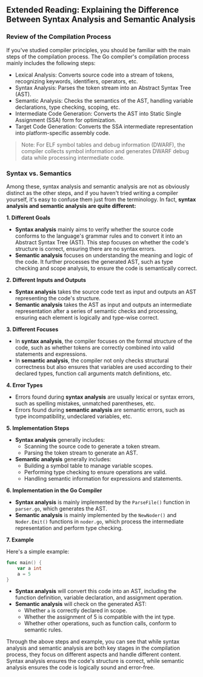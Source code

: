 ## Extended Reading: Explaining the Difference Between Syntax Analysis and Semantic Analysis

### Review of the Compilation Process

If you've studied compiler principles, you should be familiar with the main steps of the compilation process. The Go compiler's compilation process mainly includes the following steps:

- Lexical Analysis: Converts source code into a stream of tokens, recognizing keywords, identifiers, operators, etc.
- Syntax Analysis: Parses the token stream into an Abstract Syntax Tree (AST).
- Semantic Analysis: Checks the semantics of the AST, handling variable declarations, type checking, scoping, etc.
- Intermediate Code Generation: Converts the AST into Static Single Assignment (SSA) form for optimization.
- Target Code Generation: Converts the SSA intermediate representation into platform-specific assembly code.

> Note: For ELF symbol tables and debug information (DWARF), the compiler collects symbol information and generates DWARF debug data while processing intermediate code.

### Syntax vs. Semantics

Among these, syntax analysis and semantic analysis are not as obviously distinct as the other steps, and if you haven't tried writing a compiler yourself, it's easy to confuse them just from the terminology. In fact, **syntax analysis and semantic analysis are quite different:**

**1. Different Goals**

- **Syntax analysis** mainly aims to verify whether the source code conforms to the language's grammar rules and to convert it into an Abstract Syntax Tree (AST). This step focuses on whether the code's structure is correct, ensuring there are no syntax errors.
- **Semantic analysis** focuses on understanding the meaning and logic of the code. It further processes the generated AST, such as type checking and scope analysis, to ensure the code is semantically correct.

**2. Different Inputs and Outputs**

- **Syntax analysis** takes the source code text as input and outputs an AST representing the code's structure.
- **Semantic analysis** takes the AST as input and outputs an intermediate representation after a series of semantic checks and processing, ensuring each element is logically and type-wise correct.

**3. Different Focuses**

- In **syntax analysis**, the compiler focuses on the formal structure of the code, such as whether tokens are correctly combined into valid statements and expressions.
- In **semantic analysis**, the compiler not only checks structural correctness but also ensures that variables are used according to their declared types, function call arguments match definitions, etc.

**4. Error Types**

- Errors found during **syntax analysis** are usually lexical or syntax errors, such as spelling mistakes, unmatched parentheses, etc.
- Errors found during **semantic analysis** are semantic errors, such as type incompatibility, undeclared variables, etc.

**5. Implementation Steps**

- **Syntax analysis** generally includes:
  - Scanning the source code to generate a token stream.
  - Parsing the token stream to generate an AST.
- **Semantic analysis** generally includes:
  - Building a symbol table to manage variable scopes.
  - Performing type checking to ensure operations are valid.
  - Handling semantic information for expressions and statements.

**6. Implementation in the Go Compiler**

- **Syntax analysis** is mainly implemented by the `ParseFile()` function in `parser.go`, which generates the AST.
- **Semantic analysis** is mainly implemented by the `NewNoder()` and `Noder.Emit()` functions in `noder.go`, which process the intermediate representation and perform type checking.

**7. Example**

Here's a simple example:

```go
func main() {
    var a int
    a = 5
}
```

- **Syntax analysis** will convert this code into an AST, including the function definition, variable declaration, and assignment operation.
- **Semantic analysis** will check on the generated AST:
  - Whether `a` is correctly declared in scope.
  - Whether the assignment of 5 is compatible with the int type.
  - Whether other operations, such as function calls, conform to semantic rules.

Through the above steps and example, you can see that while syntax analysis and semantic analysis are both key stages in the compilation process, they focus on different aspects and handle different content. Syntax analysis ensures the code's structure is correct, while semantic analysis ensures the code is logically sound and error-free.
